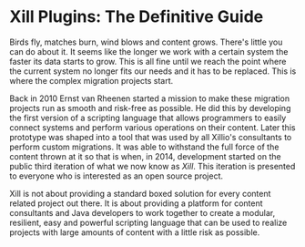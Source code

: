 
# Xill Plugins: The Definitive Guide


Birds fly, matches burn, wind blows and content grows. There's little you can do about it. It seems like the longer we work with a certain system the faster its data starts to grow. This is all fine until we reach the point where the current system no longer fits our needs and it has to be replaced. This is where the complex migration projects start.

Back in 2010 Ernst van Rheenen started a mission to make these migration projects run as smooth and risk-free as possible. He did this by developing the first version of a scripting language that allows programmers to easily connect systems and perform various operations on their content. Later this prototype was shaped into a tool that was used by all Xillio's consultants to perform custom migrations. It was able to withstand the full force of the content thrown at it so that is when, in 2014, development started on the public third iteration of what we now know as *Xill*. This iteration is presented to everyone who is interested as an open source project.

Xill is not about providing a standard boxed solution for every content related project out there. It is about providing a platform for content consultants and Java developers to work together to create a modular, resilient, easy and powerful scripting language that can be used to realize projects with large amounts of content with a little risk as possible.


